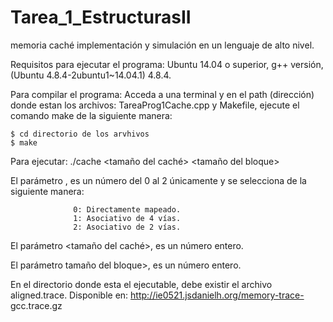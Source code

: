  # Tarea_1_EstructurasII
  memoria caché  implementación y simulación en un lenguaje de alto nivel.

Requisitos para ejecutar el programa: Ubuntu 14.04 o superior, g++ versión, (Ubuntu 4.8.4-2ubuntu1~14.04.1) 4.8.4.

Para compilar el programa: Acceda a una terminal y en el path (dirección) donde estan los archivos: TareaProg1Cache.cpp y Makefile, ejecute el comando make de la siguiente manera:

    $ cd directorio de los arvhivos
    $ make

Para ejecutar: ./cache <asociatividad> <tamaño del caché> <tamaño del bloque>

El parámetro <asociatividad>, es un número del 0 al 2 únicamente y se selecciona de la siguiente manera:

                  0: Directamente mapeado.
                  1: Asociativo de 4 vías.
                  2: Asociativo de 2 vías.
		  
El parámetro <tamaño del caché>, es un número entero.

El parámetro tamaño del bloque>, es un número entero.

En el directorio donde esta el ejecutable, debe existir el archivo aligned.trace. Disponible en: http://ie0521.jsdanielh.org/memory-trace-
gcc.trace.gz
 
